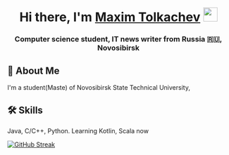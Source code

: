 <h1 align="center">Hi there, I'm <a href="https://vk.com/spherelezy" target="_blank">Maxim Tolkachev</a> 
<img src="https://github.com/blackcater/blackcater/raw/main/images/Hi.gif" length="32" height="32"/></h1>
<h3 align="center">Computer science student, IT news writer from Russia 🇷🇺, Novosibirsk</h3>

## 🚀 About Me
I'm a student(Maste) of Novosibirsk State Technical University, 


## 🛠 Skills
Java, C/C++, Python. Learning Kotlin, Scala now

[![GitHub Streak](https://github-readme-streak-stats.herokuapp.com/?user=DenverCoder1)](https://git.io/streak-stats)

